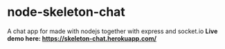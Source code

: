 # node-skeleton-chat
A chat app for made with nodejs together with express and socket.io
**Live demo here: https://skeleton-chat.herokuapp.com/**
